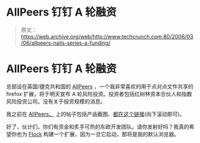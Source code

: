 # AllPeers 钉钉 A 轮融资

> 原文：<https://web.archive.org/web/http://www.techcrunch.com:80/2006/03/06/allpeers-nails-series-a-funding/>

# AllPeers 钉钉 A 轮融资

 [](https://web.archive.org/web/20201204233930/http://www.allpeers.com/) 总部设在英国/捷克共和国的 [AllPeers](https://web.archive.org/web/20201204233930/http://www.allpeers.com/) ，一个我非常喜欢的用于点对点文件共享的 firefox 扩展，将于明天宣布 A 轮风险投资。投资者包括红树林资本合伙人和指数风险投资公司。没有关于投资规模的消息。

我之前在 [AllPeers、](https://web.archive.org/web/20201204233930/https://crunchbase.com/organization/allpeers) 上的帖子包括产品截图、[都在这个链接](https://web.archive.org/web/20201204233930/http://www.beta.techcrunch.com/tag/AllPeers/)(向下滚动即可)。

好了，伙计们，你们有资金和炙手可热的东欧开发团队。请你发射好吗？我真的希望你也为 [Flock](https://web.archive.org/web/20201204233930/http://www.beta.techcrunch.com/tag/Flock/) 构建一个扩展，因为一旦它启动，那将是我的默认浏览器。